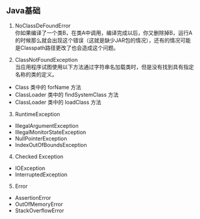 ## Java基础

1. NoClassDeFoundError  
你如果编译了一个类B，在类A中调用，编译完成以后，你又删除掉B，运行A的时候那么就会出现这个错误（这就是缺少JAR包的情况），还有的情况可能是Classpath路径更改了也会造成这个问题。

2. ClassNotFoundException  
当应用程序试图使用以下方法通过字符串名加载类时，但是没有找到具有指定名称的类的定义。
- Class 类中的 forName 方法
- ClassLoader 类中的 findSystemClass 方法
- ClassLoader 类中的 loadClass 方法

3. RuntimeException
- IllegalArgumentException
- IllegalMonitorStateException
- NullPointerException
- IndexOutOfBoundsException

4. Checked Exception
- IOException
- InterruptedException

5. Error
- AssertionError
- OutOfMemoryError
- StackOverflowError



